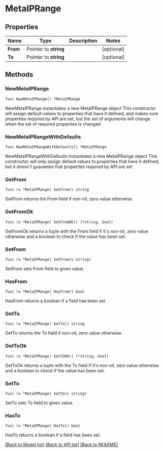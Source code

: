 # MetaIPRange

## Properties

Name | Type | Description | Notes
------------ | ------------- | ------------- | -------------
**From** | Pointer to **string** |  | [optional] 
**To** | Pointer to **string** |  | [optional] 

## Methods

### NewMetaIPRange

`func NewMetaIPRange() *MetaIPRange`

NewMetaIPRange instantiates a new MetaIPRange object
This constructor will assign default values to properties that have it defined,
and makes sure properties required by API are set, but the set of arguments
will change when the set of required properties is changed

### NewMetaIPRangeWithDefaults

`func NewMetaIPRangeWithDefaults() *MetaIPRange`

NewMetaIPRangeWithDefaults instantiates a new MetaIPRange object
This constructor will only assign default values to properties that have it defined,
but it doesn't guarantee that properties required by API are set

### GetFrom

`func (o *MetaIPRange) GetFrom() string`

GetFrom returns the From field if non-nil, zero value otherwise.

### GetFromOk

`func (o *MetaIPRange) GetFromOk() (*string, bool)`

GetFromOk returns a tuple with the From field if it's non-nil, zero value otherwise
and a boolean to check if the value has been set.

### SetFrom

`func (o *MetaIPRange) SetFrom(v string)`

SetFrom sets From field to given value.

### HasFrom

`func (o *MetaIPRange) HasFrom() bool`

HasFrom returns a boolean if a field has been set.

### GetTo

`func (o *MetaIPRange) GetTo() string`

GetTo returns the To field if non-nil, zero value otherwise.

### GetToOk

`func (o *MetaIPRange) GetToOk() (*string, bool)`

GetToOk returns a tuple with the To field if it's non-nil, zero value otherwise
and a boolean to check if the value has been set.

### SetTo

`func (o *MetaIPRange) SetTo(v string)`

SetTo sets To field to given value.

### HasTo

`func (o *MetaIPRange) HasTo() bool`

HasTo returns a boolean if a field has been set.


[[Back to Model list]](../README.md#documentation-for-models) [[Back to API list]](../README.md#documentation-for-api-endpoints) [[Back to README]](../README.md)


